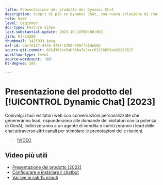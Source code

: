 ```yaml
---
title: Presentazione del prodotto del Dynamic Chat
description: Scopri di più su Dynamic Chat, una nuova soluzione di chat creata da Adobe per il marketing e le vendite.
role: User
level: Beginner
doc-type: Feature Video
last-substantial-update: 2023-10-18T00:00:00Z
jira: KT-14209
thumbnail: 3425033.jpeg
exl-id: bbcfe157-47e6-4728-b702-455ffa1deb65
source-git-commit: 681d390ce5ab336a7e24cc63256659a492288517
workflow-type: tm+mt
source-wordcount: '80'
ht-degree: 18%

---
```


# Presentazione del prodotto del [!UICONTROL Dynamic Chat] [2023]

Coinvolgi i tuoi visitatori web con conversazioni personalizzate che genereranno lead, risponderanno alle domande dei visitatori con la potenza di GenAI, indirizzeranno a un agente di vendita e indirizzeranno i lead delle chat attraverso altri canali per stimolare le prenotazioni delle riunioni.

>[!VIDEO](https://video.tv.adobe.com/v/3425033/?learn=on)

## Video più utili

* [Presentazione del prodotto [2022]](product-tour-2022.md)
* [Configurare e installare il chatbot](setup.md)
* [Vai live in soli 15 minuti](go-live-in-15-minutes.md)
